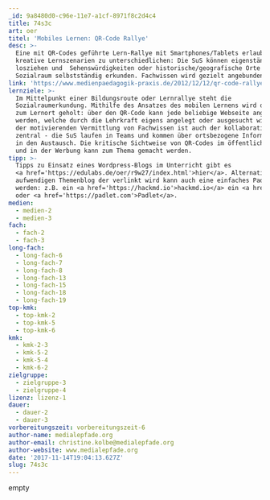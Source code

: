 ```yaml
---
_id: 9a8480d0-c96e-11e7-a1cf-8971f8c2d4c4
title: 74s3c
art: oer
titel: 'Mobiles Lernen: QR-Code Rallye'
desc: >-
  Eine mit QR-Codes geführte Lern-Rallye mit Smartphones/Tablets erlaubt viele
  kreative Lernszenarien zu unterschiedlichen: Die SuS können eigenständig
  losziehen und  Sehenswürdigkeiten oder historische/geografische Orte in ihrem
  Sozialraum selbstständig erkunden. Fachwissen wird gezielt angebunden.
link: 'https://www.medienpaedagogik-praxis.de/2012/12/12/qr-code-rallye/'
lernziele: >-
  Im Mittelpunkt einer Bildungsroute oder Lernrallye steht die
  Sozialraumerkundung. Mithilfe des Ansatzes des mobilen Lernens wird das Wissen
  zum Lernort geholt: über den QR-Code kann jede beliebige Webseite angesteuert
  werden, welche durch die Lehrkraft eigens angelegt oder ausgesucht wird. Neben
  der motivierenden Vermittlung von Fachwissen ist auch der kollaborative Aspekt
  zentral - die SuS laufen in Teams und kommen über ortsbezogene Informationen
  in den Austausch. Die kritische Sichtweise von QR-Codes im öffentlichen Raum
  und in der Werbung kann zum Thema gemacht werden.
tipp: >-
  Tipps zu Einsatz eines Wordpress-Blogs im Unterricht gibt es
  <a href='https://edulabs.de/oer/r9w27/index.html'>hier</a>. Alternativ zu einem
  aufwendigen Themenblog der verlinkt wird kann auch eine einfaches Pad angelegt
  werden: z.B. ein <a href='https://hackmd.io'>hackmd.io</a> ein <a href='etherpad.org'>Etherpad</a>
  oder <a href='https://padlet.com'>Padlet</a>.
medien:
  - medien-2
  - medien-3
fach:
  - fach-2
  - fach-3
long-fach:
  - long-fach-6
  - long-fach-7
  - long-fach-8
  - long-fach-13
  - long-fach-15
  - long-fach-18
  - long-fach-19
top-kmk:
  - top-kmk-2
  - top-kmk-5
  - top-kmk-6
kmk:
  - kmk-2-3
  - kmk-5-2
  - kmk-5-4
  - kmk-6-2
zielgruppe:
  - zielgruppe-3
  - zielgruppe-4
lizenz: lizenz-1
dauer:
  - dauer-2
  - dauer-3
vorbereitungszeit: vorbereitungszeit-6
author-name: medialepfade.org
author-email: christine.kolbe@medialepfade.org
author-website: www.medialepfade.org
date: '2017-11-14T19:04:13.627Z'
slug: 74s3c
---
```

empty
